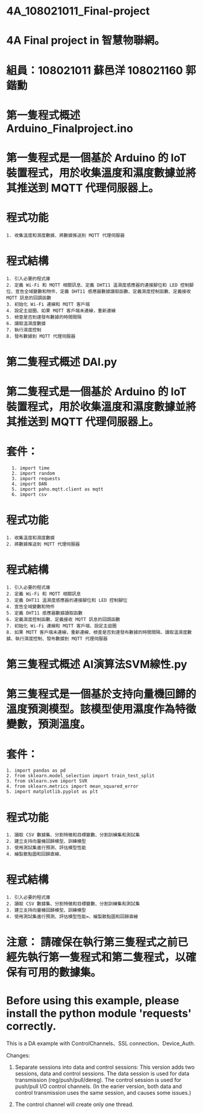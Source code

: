 # 4A_108021011_Final-project
# 4A Final project in  智慧物聯網。

# 組員：108021011 蘇邑洋 108021160 郭鍇勳



# 第一隻程式概述 Arduino_Finalproject.ino
# 第一隻程式是一個基於 Arduino 的 IoT 裝置程式，用於收集溫度和濕度數據並將其推送到 MQTT 代理伺服器上。

# 程式功能
	1. 收集溫度和濕度數據、將數據推送到 MQTT 代理伺服器
# 程式結構
	1. 引入必要的程式庫
	2. 定義 Wi-Fi 和 MQTT 相關訊息、定義 DHT11 溫濕度感應器的連接腳位和 LED 控制腳位、宣告全域變數和物件、定義 DHT11 感應器數據讀取函數、定義濕度控制函數、定義接收 MQTT 訊息的回調函數
	3. 初始化 Wi-Fi 連線和 MQTT 客戶端
	4. 設定主迴圈、如果 MQTT 客戶端未連線，重新連線
	5. 檢查是否到達發布數據的時間間隔
	6. 讀取溫濕度數據
	7. 執行濕度控制
	8. 發布數據到 MQTT 代理伺服器

# 第二隻程式概述 DAI.py
# 第二隻程式是一個基於 Arduino 的 IoT 裝置程式，用於收集溫度和濕度數據並將其推送到 MQTT 代理伺服器上。

# 套件：
      1. import time
      2. import random
      3. import requests
      4. import DAN
      5. import paho.mqtt.client as mqtt
      6. import csv

# 程式功能
	1. 收集溫度和濕度數據
	2. 將數據推送到 MQTT 代理伺服器
# 程式結構
	1. 引入必要的程式庫
	2. 定義 Wi-Fi 和 MQTT 相關訊息
	3. 定義 DHT11 溫濕度感應器的連接腳位和 LED 控制腳位
	4. 宣告全域變數和物件
	5. 定義 DHT11 感應器數據讀取函數
	6. 定義濕度控制函數、定義接收 MQTT 訊息的回調函數
	7. 初始化 Wi-Fi 連線和 MQTT 客戶端、設定主迴圈
	8. 如果 MQTT 客戶端未連線，重新連線、檢查是否到達發布數據的時間間隔、讀取溫濕度數據、執行濕度控制、發布數據到 MQTT 代理伺服器

# 第三隻程式概述 AI演算法SVM線性.py
# 第三隻程式是一個基於支持向量機回歸的溫度預測模型。該模型使用濕度作為特徵變數，預測溫度。

# 套件：
    1. import pandas as pd
    2. from sklearn.model_selection import train_test_split
    3. from sklearn.svm import SVR
    4. from sklearn.metrics import mean_squared_error
    5. import matplotlib.pyplot as plt

# 程式功能
	1. 讀取 CSV 數據集、分割特徵和目標變數、分割訓練集和測試集
	2. 建立支持向量機回歸模型、訓練模型
	3. 使用測試集進行預測、評估模型性能
	4. 繪製散點圖和回歸直線、
# 程式結構
	1. 引入必要的程式庫
	2. 讀取 CSV 數據集、分割特徵和目標變數、分割訓練集和測試集
	3. 建立支持向量機回歸模型、訓練模型
	4. 使用測試集進行預測、評估模型性能=、繪製散點圖和回歸直線


# 注意： 請確保在執行第三隻程式之前已經先執行第一隻程式和第二隻程式，以確保有可用的數據集。


# Before using this example, please install the python module 'requests' correctly.

This is a DA example with ControlChannels、SSL connection、Device_Auth.

Changes:
1. Separate sessions into  data and control sessions:
    This version adds two sessions, data and control sessions. The data session is used for data transmission (reg/push/pull/dereg). The control session is used for push/pull I/O control channels. (In the earier version, both data and control transmission uses the same session, and causes some issues.)

2. The control channel will create only one thread.
